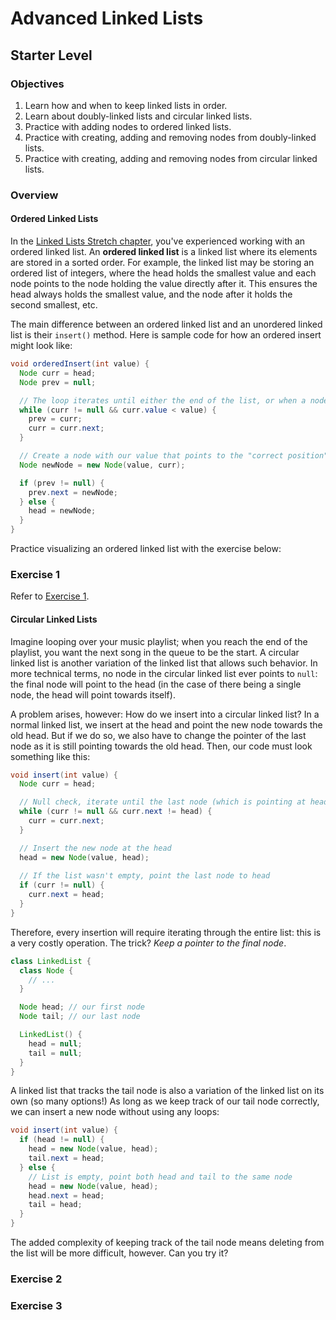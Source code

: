 # Advanced Linked Lists

## Starter Level

### Objectives

1. Learn how and when to keep linked lists in order.
2. Learn about doubly-linked lists and circular linked lists.
3. Practice with adding nodes to ordered linked lists.
4. Practice with creating, adding and removing nodes from doubly-linked lists.
5. Practice with creating, adding and removing nodes from circular linked lists.

### Overview

#### Ordered Linked Lists

In the [Linked Lists Stretch chapter](https://celine-latulipe-9048.trinket.io/java-active-learning-workbook#/linked-lists/linked-lists-stretch), you've experienced working with an ordered linked list. An **ordered linked list** is a linked list where its elements are stored in a sorted order. For example, the linked list may be storing an ordered list of integers, where the head holds the smallest value and each node points to the node holding the value directly after it. This ensures the head always holds the smallest value, and the node after it holds the second smallest, etc.

The main difference between an ordered linked list and an unordered linked list is their `insert()` method. Here is sample code for how an ordered insert might look like:

```java
void orderedInsert(int value) {
  Node curr = head;
  Node prev = null;

  // The loop iterates until either the end of the list, or when a node with a value larger than ours is found
  while (curr != null && curr.value < value) {
    prev = curr;
    curr = curr.next;
  }

  // Create a node with our value that points to the "correct position"
  Node newNode = new Node(value, curr);

  if (prev != null) {
    prev.next = newNode;
  } else {
    head = newNode;
  }
}
```

Practice visualizing an ordered linked list with the exercise below:

### Exercise 1

Refer to [Exercise 1](./starter-exercises/exercise-1/).

#### Circular Linked Lists

Imagine looping over your music playlist; when you reach the end of the playlist, you want the next song in the queue to be the start. A circular linked list is another variation of the linked list that allows such behavior. In more technical terms, no node in the circular linked list ever points to `null`: the final node will point to the head (in the case of there being a single node, the head will point towards itself).

A problem arises, however: How do we insert into a circular linked list? In a normal linked list, we insert at the head and point the new node towards the old head. But if we do so, we also have to change the pointer of the last node as it is still pointing towards the old head. Then, our code must look something like this:

```java
void insert(int value) {
  Node curr = head;

  // Null check, iterate until the last node (which is pointing at head) is found
  while (curr != null && curr.next != head) {
    curr = curr.next;
  }

  // Insert the new node at the head
  head = new Node(value, head);
  
  // If the list wasn't empty, point the last node to head
  if (curr != null) {
    curr.next = head;
  }
}
```

Therefore, every insertion will require iterating through the entire list: this is a very costly operation. The trick? *Keep a pointer to the final node*.

```java
class LinkedList {
  class Node {
    // ...
  }

  Node head; // our first node
  Node tail; // our last node

  LinkedList() {
    head = null;
    tail = null;
  }
}
```

A linked list that tracks the tail node is also a variation of the linked list on its own (so many options!) As long as we keep track of our tail node correctly, we can insert a new node without using any loops:

```java
void insert(int value) {
  if (head != null) {
    head = new Node(value, head);
    tail.next = head;
  } else {
    // List is empty, point both head and tail to the same node
    head = new Node(value, head);
    head.next = head;
    tail = head;
  }
}
```

The added complexity of keeping track of the tail node means deleting from the list will be more difficult, however. Can you try it?

### Exercise 2

### Exercise 3
